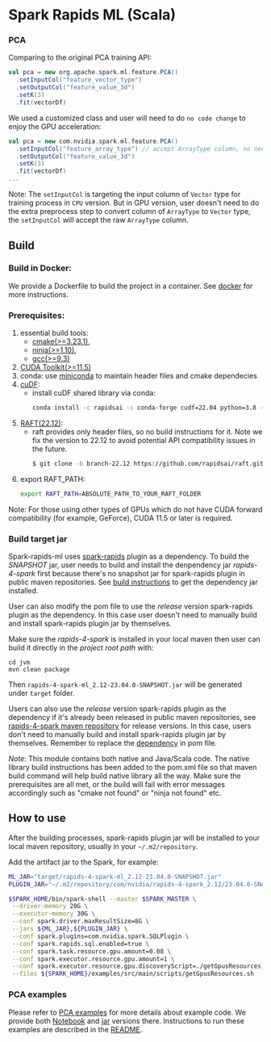 # Spark Rapids ML (Scala)

### PCA

Comparing to the original PCA training API:

```scala
val pca = new org.apache.spark.ml.feature.PCA()
  .setInputCol("feature_vector_type")
  .setOutputCol("feature_value_3d")
  .setK(3)
  .fit(vectorDf)
```

We used a customized class and user will need to do `no code change` to enjoy the GPU acceleration:

```scala
val pca = new com.nvidia.spark.ml.feature.PCA()
  .setInputCol("feature_array_type") // accept ArrayType column, no need to convert it to Vector type
  .setOutputCol("feature_value_3d")
  .setK(3)
  .fit(vectorDf)
...
```

Note: The `setInputCol` is targeting the input column of `Vector` type for training process in `CPU`
version. But in GPU version, user doesn't need to do the extra preprocess step to convert column of
`ArrayType` to `Vector` type, the `setInputCol` will accept the raw `ArrayType` column.

## Build

### Build in Docker:

We provide a Dockerfile to build the project in a container. See [docker](../docker/README.md) for more instructions.

### Prerequisites:

1. essential build tools:
    - [cmake(>=3.23.1)](https://cmake.org/download/),
    - [ninja(>=1.10)](https://github.com/ninja-build/ninja/releases),
    - [gcc(>=9.3)](https://gcc.gnu.org/releases.html)
2. [CUDA Toolkit(>=11.5)](https://developer.nvidia.com/cuda-toolkit)
3. conda: use [miniconda](https://docs.conda.io/en/latest/miniconda.html) to maintain header files
and cmake dependecies
4. [cuDF](https://github.com/rapidsai/cudf):
    - install cuDF shared library via conda:
      ```bash
      conda install -c rapidsai -c conda-forge cudf=22.04 python=3.8 -y
      ```
5. [RAFT(22.12)](https://github.com/rapidsai/raft):
    - raft provides only header files, so no build instructions for it. Note we fix the version to
      22.12 to avoid potential API compatibility issues in the future.
      ```bash
      $ git clone -b branch-22.12 https://github.com/rapidsai/raft.git
      ```
6. export RAFT_PATH:
    ```bash
    export RAFT_PATH=ABSOLUTE_PATH_TO_YOUR_RAFT_FOLDER
    ```
Note: For those using other types of GPUs which do not have CUDA forward compatibility (for example, GeForce), CUDA 11.5 or later is required.

### Build target jar

Spark-rapids-ml uses [spark-rapids](https://github.com/NVIDIA/spark-rapids) plugin as a dependency.
To build the _SNAPSHOT_ jar, user needs to build and install the denpendency jar _rapids-4-spark_ first
because there's no snapshot jar for spark-rapids plugin in public maven repositories.
See [build instructions](https://github.com/NVIDIA/spark-rapids/blob/branch-23.04/CONTRIBUTING.md#building-a-distribution-for-multiple-versions-of-spark) to get the dependency jar installed.

User can also modify the pom file to use the _release_ version spark-rapids plugin as the dependency. In this case user doesn't need to manually build and install spark-rapids plugin jar by themselves.

Make sure the _rapids-4-spark_ is installed in your local maven then user can build it directly in
the _project root path_ with:
```
cd jvm
mvn clean package
```
Then `rapids-4-spark-ml_2.12-23.04.0-SNAPSHOT.jar` will be generated under `target` folder.

Users can also use the _release_ version spark-rapids plugin as the dependency if it's already been
released in public maven repositories, see [rapids-4-spark maven repository](https://mvnrepository.com/artifact/com.nvidia/rapids-4-spark)
for release versions. In this case, users don't need to manually build and install spark-rapids
plugin jar by themselves. Remember to replace the [dependency](https://github.com/NVIDIA/spark-rapids-ml/blob/branch-23.04/pom.xml#L94-L96)
in pom file.

_Note_: This module contains both native and Java/Scala code. The native library build instructions
has been added to the pom.xml file so that maven build command will help build native library all
the way. Make sure the prerequisites are all met, or the build will fail with error messages
accordingly such as "cmake not found" or "ninja not found" etc.

## How to use

After the building processes, spark-rapids plugin jar will be installed to your local maven
repository, usually in your `~/.m2/repository`.

Add the artifact jar to the Spark, for example:
```bash
ML_JAR="target/rapids-4-spark-ml_2.12-23.04.0-SNAPSHOT.jar"
PLUGIN_JAR="~/.m2/repository/com/nvidia/rapids-4-spark_2.12/23.04.0-SNAPSHOT/rapids-4-spark_2.12-23.04.0-SNAPSHOT.jar"

$SPARK_HOME/bin/spark-shell --master $SPARK_MASTER \
 --driver-memory 20G \
 --executor-memory 30G \
 --conf spark.driver.maxResultSize=8G \
 --jars ${ML_JAR},${PLUGIN_JAR} \
 --conf spark.plugins=com.nvidia.spark.SQLPlugin \
 --conf spark.rapids.sql.enabled=true \
 --conf spark.task.resource.gpu.amount=0.08 \
 --conf spark.executor.resource.gpu.amount=1 \
 --conf spark.executor.resource.gpu.discoveryScript=./getGpusResources.sh \
 --files ${SPARK_HOME}/examples/src/main/scripts/getGpusResources.sh
```

### PCA examples

Please refer to
[PCA examples](https://github.com/NVIDIA/spark-rapids-examples/blob/branch-23.04/examples/ML+DL-Examples/Spark-cuML/pca/) for
more details about example code. We provide both
[Notebook](https://github.com/NVIDIA/spark-rapids-examples/blob/branch-23.04/examples/ML+DL-Examples/Spark-cuML/pca/notebooks/Spark_PCA_End_to_End.ipynb)
and [jar](https://github.com/NVIDIA/spark-rapids-examples/blob/branch-23.04/examples/ML+DL-Examples/Spark-cuML/pca/scala/src/com/nvidia/spark/examples/pca/Main.scala)
 versions there. Instructions to run these examples are described in the
[README](https://github.com/NVIDIA/spark-rapids-examples/blob/branch-23.04/examples/ML+DL-Examples/Spark-cuML/pca/README.md).
